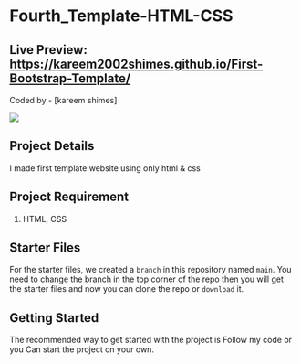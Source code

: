 # Fourth_Template-HTML-CSS
## Live Preview: https://kareem2002shimes.github.io/First-Bootstrap-Template/
Coded by - [kareem shimes]

![](/Learnbootsrap.png)

## Project Details
I made first template website using only html &amp; css

## Project Requirement

1. HTML, CSS

## Starter Files

For the starter files, we created a `branch` in this repository named `main`. You need to change the branch in the top corner of the repo then you will get the starter files and now you can clone the repo or `download` it.

## Getting Started

The recommended way to get started with the project is Follow my code or you Can start the project on your own.
